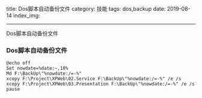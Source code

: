 title: Dos脚本自动备份文件
category: 技能
tags: dos,backup
date: 2019-08-14
index_img: 

---

Dos脚本自动备份文件

<!--more-->

<!--
 * @Author: 柯军
 * @Date: 2019-08-14 19:04:17
 * @Description: 
 -->
### Dos脚本自动备份文件
```
@echo off
Set nowdate=%date:~,10%
Md F:\BackUp\"%nowdate:/=-%"
xcopy F:\Project\XPWeb\02.Service F:\BackUp\"%nowdate:/=-%" /e /s
xcopy F:\Project\XPWeb\03.Presentation F:\BackUp\"%nowdate:/=-%" /e /s
pause
```
